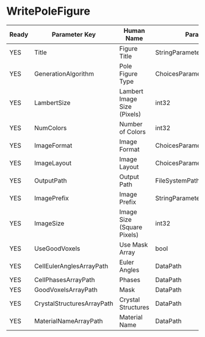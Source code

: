 # WritePoleFigure #

| Ready | Parameter Key | Human Name | Parameter Type | Parameter Class |
|-------|---------------|------------|-----------------|----------------|
| YES | Title | Figure Title | StringParameter::ValueType | StringParameter |
| YES | GenerationAlgorithm | Pole Figure Type | ChoicesParameter::ValueType | ChoicesParameter |
| YES | LambertSize | Lambert Image Size (Pixels) | int32 | Int32Parameter |
| YES | NumColors | Number of Colors | int32 | Int32Parameter |
| YES | ImageFormat | Image Format | ChoicesParameter::ValueType | ChoicesParameter |
| YES | ImageLayout | Image Layout | ChoicesParameter::ValueType | ChoicesParameter |
| YES | OutputPath | Output Path | FileSystemPathParameter::ValueType | FileSystemPathParameter |
| YES | ImagePrefix | Image Prefix | StringParameter::ValueType | StringParameter |
| YES | ImageSize | Image Size (Square Pixels) | int32 | Int32Parameter |
| YES | UseGoodVoxels | Use Mask Array | bool | BoolParameter |
| YES | CellEulerAnglesArrayPath | Euler Angles | DataPath | ArraySelectionParameter |
| YES | CellPhasesArrayPath | Phases | DataPath | ArraySelectionParameter |
| YES | GoodVoxelsArrayPath | Mask | DataPath | ArraySelectionParameter |
| YES | CrystalStructuresArrayPath | Crystal Structures | DataPath | ArraySelectionParameter |
| YES | MaterialNameArrayPath | Material Name | DataPath | ArraySelectionParameter |
